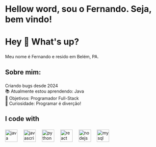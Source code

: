 # Hellow word, sou o Fernando. Seja, bem vindo!

<h1 align="left">Hey 👋 What's up?</h1>

###

<p align="left">Meu nome é Fernando e resido em Belém, PA.</p>

###

<h2 align="left">Sobre mim:</h2>

###

<p align="left">Criando bugs desde 2024<br>📚 Atualmente estou aprendendo: Java<br>🎯 Objetivos: Programador Full-Stack<br>🎲 Curiosidade: Programar é diverção!</p>

###

<h2 align="left">I code with</h2>

###

<div align="left">
  <img src="https://cdn.jsdelivr.net/gh/devicons/devicon/icons/java/java-original.svg" height="40" alt="java logo"  />
  <img width="12" />
  <img src="https://cdn.jsdelivr.net/gh/devicons/devicon/icons/javascript/javascript-original.svg" height="40" alt="javascript logo"  />
  <img width="12" />
  <img src="https://cdn.jsdelivr.net/gh/devicons/devicon/icons/python/python-original.svg" height="40" alt="python logo"  />
  <img width="12" />
  <img src="https://cdn.jsdelivr.net/gh/devicons/devicon/icons/react/react-original.svg" height="40" alt="react logo"  />
  <img width="12" />
  <img src="https://cdn.jsdelivr.net/gh/devicons/devicon/icons/nodejs/nodejs-original.svg" height="40" alt="nodejs logo"  />
  <img width="12" />
  <img src="https://cdn.jsdelivr.net/gh/devicons/devicon/icons/mysql/mysql-original.svg" height="40" alt="mysql logo"  />
</div>

###
